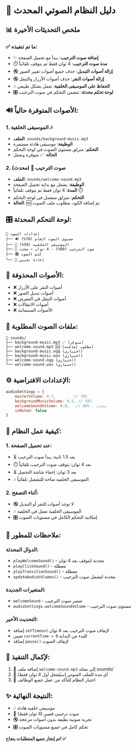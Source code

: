 # 🎵 دليل النظام الصوتي المحدث

## 📊 ملخص التحديثات الأخيرة

### ✅ ما تم تنفيذه:
- ✨ **إضافة صوت الترحيب**: يبدأ مع تحميل الصفحة
- ⏱️ **مدة صوت الترحيب**: 4 ثوان فقط ثم يتوقف تلقائياً
- 🔇 **إزالة أصوات التبديل**: حذف جميع أصوات تغيير الصور
- 🔇 **إزالة أصوات النقر**: حذف أصوات الأزرار والتنقل
- 🎶 **الحفاظ على الموسيقى الخلفية**: تعمل بشكل طبيعي
- 🎛️ **لوحة تحكم محدثة**: تتضمن التحكم في صوت الترحيب

## 🔊 الأصوات المتوفرة حالياً:

### 1. الموسيقى الخلفية 🎶
- **الملف**: `sounds/background-music.mp3`
- **الوظيفة**: موسيقى هادئة مستمرة
- **التحكم**: منزلق مستوى الصوت في لوحة التحكم
- **الحالة**: ✅ متوفرة وتعمل

### 2. صوت الترحيب 🎉 (محدث)
- **الملف**: `sounds/welcome-sound.mp3`
- **الوظيفة**: يشغل مع بداية تحميل الصفحة
- **المدة**: 4 ثوان فقط ثم يتوقف تلقائياً ⏱️
- **التحكم**: منزلق منفصل في لوحة التحكم
- **الحالة**: 🆕 تم إضافة الكود، مطلوب ملف الصوت

## 🎛️ لوحة التحكم المحدثة:

```
🔧 إعدادات الصوت
├── 🔊 مستوى الصوت العام (70%)
├── 🎵 الموسيقى الخلفية (50%)
├── 🎉 صوت الترحيب (80%) - 4 ثوان ← محدث
├── 🔇 كتم الصوت
└── 🔄 إعادة تعيين
```

## 🚫 الأصوات المحذوفة:

- ❌ أصوات النقر على الأزرار
- ❌ أصوات تبديل الصور  
- ❌ أصوات التنقل في المعرض
- ❌ أصوات الانتقالات
- ❌ الأصوات السينمائية

## 📂 ملفات الصوت المطلوبة:

```
📁 sounds/
├── background-music.mp3 ✅ (متوفر)
├── welcome-sound.mp3 🆕 (مطلوب إضافته)
├── background-music.ogg (اختياري)
├── background-music.wav (اختياري)
├── welcome-sound.ogg (اختياري)
└── welcome-sound.wav (اختياري)
```

## ⚙️ الإعدادات الافتراضية:

```javascript
audioSettings = {
    masterVolume: 0.7,        // 70%
    backgroundMusicVolume: 0.5, // 50%
    welcomeSoundVolume: 0.8,   // 80% - محدث
    isMuted: false
}
```

## 🔄 كيفية عمل النظام:

### 1. عند تحميل الصفحة:
- ⏳ بعد 1.5 ثانية: يبدأ صوت الترحيب
- ⏱️ بعد 4 ثوان: يتوقف صوت الترحيب تلقائياً
- ⏳ بعد 3 ثوان: إخفاء شاشة التحميل
- 🎶 الموسيقى الخلفية متاحة للتشغيل تلقائياً

### 2. أثناء التصفح:
- 🔇 لا توجد أصوات للنقر أو التبديل
- 🎶 الموسيقى الخلفية تعمل في الخلفية
- 🎛️ إمكانية التحكم الكامل في مستويات الصوت

## 📝 ملاحظات للمطور:

### الدوال المحدثة:
- `playWelcomeSound()` - محدثة لتتوقف بعد 4 ثوان
- `playClickSound()` - معطلة
- `playTransitionSound()` - معطلة
- `updateAudioVolumes()` - محدثة لتشمل صوت الترحيب

### المتغيرات الجديدة:
- `welcomeSound` - عنصر صوت الترحيب
- `audioSettings.welcomeSoundVolume` - مستوى صوت الترحيب

### التحديث الأخير:
- إضافة `setTimeout` لإيقاف صوت الترحيب بعد 4 ثوان
- تعيين `currentTime = 0` للبدء من البداية
- إضافة `pause()` لإيقاف الصوت

## 🎯 لإكمال التنفيذ:

1. 📁 إضافة ملف `welcome-sound.mp3` إلى مجلد sounds/
2. 🎵 أي مدة للملف الصوتي (سيُشغل أول 4 ثوان فقط)
3. 🔄 اختبار النظام للتأكد من عمل جميع الوظائف

## ✨ النتيجة النهائية:

- 🎶 موسيقى خلفية هادئة
- 🎉 صوت ترحيبي قصير (4 ثوان فقط)  
- 🔇 تجربة صوتية نظيفة بدون أصوات مزعجة
- 🎛️ تحكم كامل في جميع مستويات الصوت

**تم إنجاز جميع المتطلبات بنجاح! ✅** 